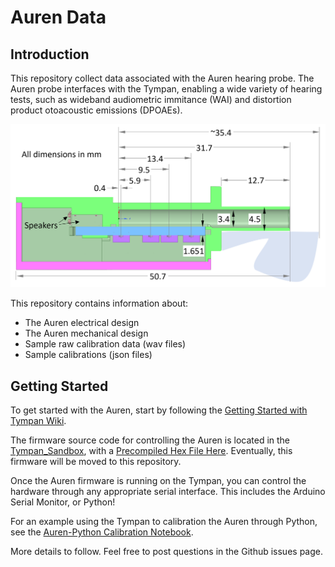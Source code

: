 # Auren Data

## Introduction

This repository collect data associated with the Auren hearing probe. The Auren probe interfaces with the Tympan, enabling a wide variety of hearing tests, such as wideband audiometric immitance (WAI) and distortion product otoacoustic emissions (DPOAEs).

![Summary of Auren Mechanical Design](mechanical/Auren_dimensions_summary.png)

This repository contains information about:
* The Auren electrical design
* The Auren mechanical design
* Sample raw calibration data (wav files)
* Sample calibrations (json files)

## Getting Started

To get started with the Auren, start by following the [Getting Started with Tympan Wiki](https://github.com/Tympan/Docs/wiki/Getting-Started-with-Tympan).

The firmware source code for controlling the Auren is located in the [Tympan_Sandbox](https://github.com/Tympan/Tympan_Sandbox/tree/master/OpenHearing/DigMicProbeTest), with a [Precompiled Hex File Here](https://github.com/Tympan/Tympan_Sandbox/tree/master/OpenHearing/_Precompiled). Eventually, this firmware will be moved to this repository.

Once the Auren firmware is running on the Tympan, you can control the hardware through any appropriate serial interface. This includes the Arduino Serial Monitor, or Python!

For an example using the Tympan to calibration the Auren through Python, see the [Auren-Python Calibration Notebook](https://github.com/Tympan/auren-python/blob/main/jupyter_notebooks/Calibration.ipynb).

More details to follow. Feel free to post questions in the Github issues page.




